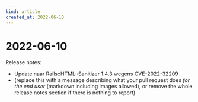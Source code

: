 ```yaml
---
kind: article
created_at: 2022-06-10
---
```


# 2022-06-10

Release notes:

* Update naar Rails::HTML::Sanitizer 1.4.3 wegens CVE-2022-32209
* (replace this with a message describing what your pull request does *for the end user* (markdown including images allowed), or remove the whole release notes section if there is nothing to report)
